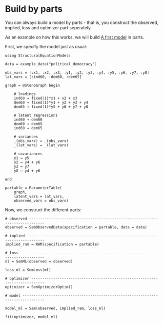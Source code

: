 # Build by parts

You can always build a model by parts - that is, you construct the observed, implied, loss and optimizer part seperately.

As an example on how this works, we will build [A first model](@ref) in parts.

First, we specify the model just as usual:

```@example build
using StructuralEquationModels

data = example_data("political_democracy")

obs_vars = [:x1, :x2, :x3, :y1, :y2, :y3, :y4, :y5, :y6, :y7, :y8]
lat_vars = [:ind60, :dem60, :dem65]

graph = @StenoGraph begin

    # loadings
    ind60 → fixed(1)*x1 + x2 + x3
    dem60 → fixed(1)*y1 + y2 + y3 + y4
    dem65 → fixed(1)*y5 + y6 + y7 + y8

    # latent regressions
    ind60 → dem60
    dem60 → dem65
    ind60 → dem65

    # variances
    _(obs_vars) ↔ _(obs_vars)
    _(lat_vars) ↔ _(lat_vars)

    # covariances
    y1 ↔ y5
    y2 ↔ y4 + y6
    y3 ↔ y7
    y8 ↔ y4 + y6

end

partable = ParameterTable(
    graph,
    latent_vars = lat_vars, 
    observed_vars = obs_vars)
```

Now, we construct the different parts:

```@example build
# observed -----------------------------------------------------------------------------
observed = SemObservedData(specification = partable, data = data)

# implied ------------------------------------------------------------------------------
implied_ram = RAM(specification = partable)

# loss ---------------------------------------------------------------------------------
ml = SemML(observed = observed)

loss_ml = SemLoss(ml)

# optimizer ----------------------------------------------------------------------------
optimizer = SemOptimizerOptim()

# model --------------------------------------------------------------------------------

model_ml = Sem(observed, implied_ram, loss_ml)

fit(optimizer, model_ml)
```